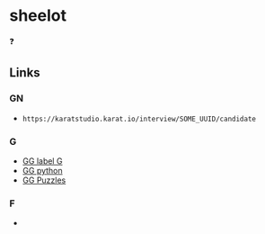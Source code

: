 # sheelot
❓

## Links
### GN
* `https://karatstudio.karat.io/interview/SOME_UUID/candidate`

### G
* [GG label G](https://practice.geeksforgeeks.org/explore/?company%5B%5D=Google&page=1&company%5B%5D=Google)
* [GG python](https://www.geeksforgeeks.org/python-programming-language/)
* [GG Puzzles](https://www.geeksforgeeks.org/category/puzzles/)

### F
* 
